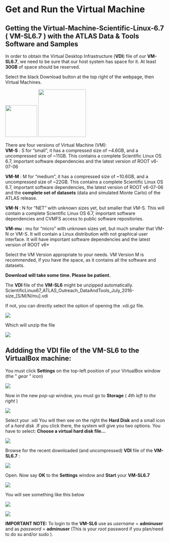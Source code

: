 # Get and Run the Virtual Machine


## Getting the Virtual-Machine-Scientific-Linux-6.7 ( **VM-SL6.7** ) with the **ATLAS Data & Tools Software and Samples**


In order to obtain the Virtual Desktop Infrastructure (**VDI**) file of our **VM-SL6.7**, we need to be sure that our host system has space for it.  At least **30GB** of space should be reserved.

Select the black Download button at the top right of the webpage, then Virtual Machines.  

<img src="./pictures/Download.jpg" width="100" />
<img src="./pictures/VMbutton.jpg" width="150" /> 



There are four versions of Virtual Machine (VM):  
**VM-S** 
: S for “small”, it has a compressed size of ~4.6GB, and a uncompressed size of ~11GB. This contains a complete Scientific Linux OS 6.7, important software dependencies and the latest version of ROOT v6-07-06

**VM-M** 
: M for “medium”, it has a compressed size of ~10.6GB, and a uncompressed size of ~22GB. This contains a complete Scientific Linux OS 6.7, important software dependencies, the latest version of ROOT v6-07-06 and the **complete set of datasets** (data and simulated Monte Carlo) of the ATLAS release.

**VM-N**
: N for “NET” with unknown sizes yet, but smaller that VM-S. This will contain a complete Scientific Linux OS 6.7, important software dependencies and CVMFS access to public software repositories.

**VM-mu**
: mu for “micro” with unknown sizes yet, but much smaller that VM-N or VM-S. It will contain a Linux distribution with not graphical user interface. It will have important software dependencies and the latest version of ROOT v6*

Select the VM Version appropriate to your needs.  VM Version M is recommended, if you have the space, as it contains all the software and datasets.

**Download will take some time.  Please be patient.**

The **VDI** file of the **VM-SL6**
might be unzipped automatically.
ScientificLinux67_ATLAS_Outreach_DataAndTools_July_2016-size_[S/M/N/mu].vdi 

If not, you can directly select the option of opening the .vdi.gz file.

![](NewPictures/DownloadVMS.jpg)


Which will unzip the file

![](NewPictures/orangeVDI.png)



## Addding the VDI file of the VM-SL6 to the VirtualBox machine: 

You must click **Settings** on the top-left position of your VirtualBox window (the " _gear_  " icon)


![](NewPictures/Settings.jpg)


Now in the new _pop-up_ window, you must go to **Storage** ( _4th left to the right_ ) 



![](NewPictures/Storage.jpg)

Select your .vdi
You will then see on the right the **Hard Disk** and a small icon of a _hard disk_ .If you click there, the system will give you two options. 
You have to select: **Choose a virtual hard disk file...**


![](NewPictures/VirtualHardDisk.jpg)

Browse for the recent downloaded (and uncompressed) **VDI** file of the **VM-SL6.7** :


![](NewPictures/Choosevdi.jpg)

Open.
Now say **OK** to the **Settings** window and **Start** your **VM-SL6.7**   

![](NewPictures/Start.jpg)

You will see something like this below

![](pictures/Screenshot_2015-02-03_15.33.12.png)

![](pictures/Screenshot_2015-02-03_15.34.04.png)

**IMPORTANT NOTE:** To login to the **VM-SL6** use as _username_ = **adminuser** and as _password_ = **adminuser**
(This is your *root* password if you plan/need to do su and/or sudo ).


